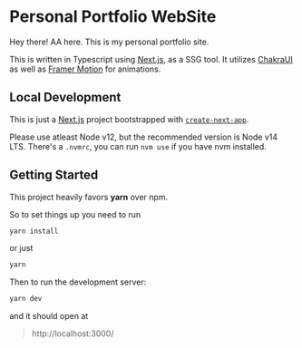 # Personal Portfolio WebSite

Hey there! AA here. This is my personal portfolio site.

This is written in Typescript using [Next.js](https://nextjs.org/), as a SSG tool. It utilizes [ChakraUI](https://chakra-ui.com/) as well as [Framer Motion](https://www.framer.com/motion/) for animations.

## Local Development

This is just a [Next.js](https://nextjs.org/) project bootstrapped with [`create-next-app`](https://github.com/vercel/next.js/tree/canary/packages/create-next-app).

Please use atleast Node v12, but the recommended version is Node v14 LTS. There's a `.nvmrc`, you can run `nvm use` if you have nvm installed.

## Getting Started

This project heavily favors <b>yarn</b> over npm.

So to set things up you need to run

```bash
yarn install
```

or just

```bash
yarn
```

Then to run the development server:

```bash
yarn dev
```

and it should open at

> http://localhost:3000/
